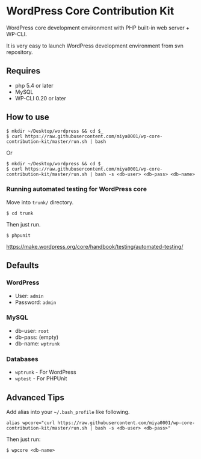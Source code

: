 # WordPress Core Contribution Kit

WordPress core development environment with PHP built-in web server + WP-CLI.

It is very easy to launch WordPress development environment from svn repository.

## Requires

* php 5.4 or later
* MySQL
* WP-CLI 0.20 or later

## How to use

```
$ mkdir ~/Desktop/wordpress && cd $_
$ curl https://raw.githubusercontent.com/miya0001/wp-core-contribution-kit/master/run.sh | bash
```

Or

```
$ mkdir ~/Desktop/wordpress && cd $_
$ curl https://raw.githubusercontent.com/miya0001/wp-core-contribution-kit/master/run.sh | bash -s <db-user> <db-pass> <db-name>
```

### Running automated testing for WordPress core

Move into `trunk/` directory.

```
$ cd trunk
```

Then just run.

```
$ phpunit
```

https://make.wordpress.org/core/handbook/testing/automated-testing/

## Defaults

### WordPress

* User: `admin`
* Password: `admin`

### MySQL

* db-user: `root`
* db-pass: (empty)
* db-name: `wptrunk`

### Databases

* `wptrunk` - For WordPress
* `wptest` - For PHPUnit

## Advanced Tips

Add alias into your `~/.bash_profile` like following.

```
alias wpcore="curl https://raw.githubusercontent.com/miya0001/wp-core-contribution-kit/master/run.sh | bash -s <db-user> <db-pass>"
```

Then just run:

```
$ wpcore <db-name>
```
